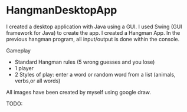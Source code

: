 # HangmanDesktopApp

I created a desktop application with Java using a GUI. I used Swing (GUI framework for Java) to create the app. 
I created a Hangman App. In the previous hangman 
program, all input/output is done within the console. 

Gameplay
- Standard Hangman rules (5 wrong guesses and you lose)
- 1 player
- 2 Styles of play: enter a word or random word from a list (animals, verbs,or all words)


All images have been created by myself using google draw.


TODO:

